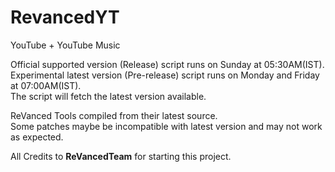 # RevancedYT

YouTube + YouTube Music

Official supported version (Release) script runs on Sunday at 05:30AM(IST).\
Experimental latest version (Pre-release) script runs on Monday and Friday at 07:00AM(IST).\
The script will fetch the latest version available.

ReVanced Tools compiled from their latest source.\
Some patches maybe be incompatible with latest version and may not work as expected.

All Credits to **ReVancedTeam** for starting this project.

